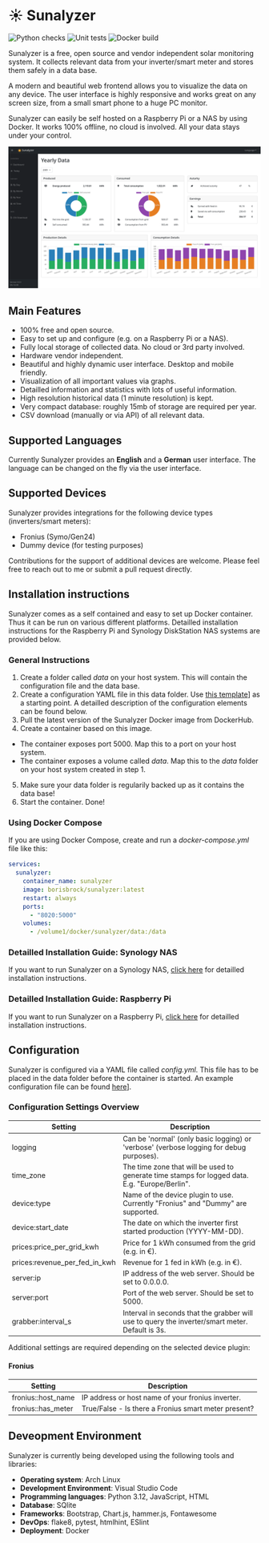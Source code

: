 # :sunny: Sunalyzer

![Python checks](https://github.com/VanKurt/Sunalyzer/actions/workflows/python_lint.yml/badge.svg)
![Unit tests](https://github.com/VanKurt/Sunalyzer/actions/workflows/unit_tests.yml/badge.svg)
![Docker build](https://github.com/VanKurt/Sunalyzer/actions/workflows/docker.yml/badge.svg)

Sunalyzer is a free, open source and vendor independent solar monitoring system. It collects relevant data from your inverter/smart meter and stores them safely in a data base.

A modern and beautiful web frontend allows you to visualize the data on any device. The user interface is highly responsive and works great on any screen size, from a small smart phone to a huge PC monitor.

Sunalyzer can easily be self hosted on a Raspberry Pi or a NAS by using Docker. It works 100% offline, no cloud is involved. All your data stays under your control.

![Screenshot](doc/screenshot.png)

## Main Features

- 100% free and open source.
- Easy to set up and configure (e.g. on a Raspberry Pi or a NAS).
- Fully local storage of collected data. No cloud or 3rd party involved.
- Hardware vendor independent.
- Beautiful and highly dynamic user interface. Desktop and mobile friendly.
- Visualization of all important values via graphs.
- Detailled information and statistics with lots of useful information.
- High resolution historical data (1 minute resolution) is kept.
- Very compact database: roughly 15mb of storage are required per year.
- CSV download (manually or via API) of all relevant data.

## Supported Languages

Currently Sunalyzer provides an **English** and a **German** user interface. The language can be changed on the fly via the user interface.

## Supported Devices

Sunalyzer provides integrations for the following device types (inverters/smart meters):
* Fronius (Symo/Gen24)
* Dummy device (for testing purposes)

Contributions for the support of additional devices are welcome. Please feel free to reach out to me or submit a pull request directly.


## Installation instructions

Sunalyzer comes as a self contained and easy to set up Docker container. Thus it can be run on various different platforms. Detailled installation instructions for the Raspberry Pi and Synology DiskStation NAS systems are provided below.

### General Instructions

1. Create a folder called *data* on your host system. This will contain the configuration file and the data base.
2. Create a configuration YAML file in this data folder. Use [this template](templates/config.yml)] as a starting point. A detailled description of the configuration elements can be found below.
3. Pull the latest version of the Sunalyzer Docker image from DockerHub.
4. Create a container based on this image.
  * The container exposes port 5000. Map this to a port on your host system.
  * The container exposes a volume called *data*. Map this to the *data* folder on your host system created in step 1.
5. Make sure your data folder is regularily backed up as it contains the data base!
6. Start the container. Done!

### Using Docker Compose

If you are using Docker Compose, create and run a *docker-compose.yml* file like this:

```yaml
services:
  sunalyzer:
    container_name: sunalyzer
    image: borisbrock/sunalyzer:latest
    restart: always
    ports:
      - "8020:5000"
    volumes:
      - /volume1/docker/sunalyzer/data:/data
```

### Detailled Installation Guide: Synology NAS

If you want to run Sunalyzer on a Synology NAS, [click here](doc/install_synology.md) for detailled installation instructions.

### Detailled Installation Guide: Raspberry Pi

If you want to run Sunalyzer on a Raspberry Pi, [click here](doc/install_raspberrypi.md) for detailled installation instructions.

## Configuration

Sunalyzer is configured via a YAML file called *config.yml*. This file has to be placed in the data folder before the container is started. An example configuration file can be found [here](templates/config.yml)].

### Configuration Settings Overview

| Setting                       | Description                                                                                         |
| ----------------------------- | --------------------------------------------------------------------------------------------------- |
| logging                       | Can be 'normal' (only basic logging) or 'verbose' (verbose logging for debug purposes).             |
| time_zone                     | The time zone that will be used to generate time stamps for logged data. E.g. "Europe/Berlin".      |
| device:type                   | Name of the device plugin to use. Currently "Fronius" and "Dummy" are supported.                    |
| device:start_date             | The date on which the inverter first started production (YYYY-MM-DD).                               |
| prices:price_per_grid_kwh     | Price for 1 kWh consumed from the grid (e.g. in €).                                                 |
| prices:revenue_per_fed_in_kwh | Revenue for 1 fed in kWh (e.g. in €).                                                               |
| server:ip                     | IP address of the web server. Should be set to 0.0.0.0.                                             |
| server:port                   | Port of the web server. Should be set to 5000.                                                      |
| grabber:interval_s            | Interval in seconds that the grabber will use to query the inverter/smart meter. Default is 3s.     |

Additional settings are required depending on the selected device plugin:

#### Fronius

| Setting                       | Description                                                   |
| ----------------------------- | ------------------------------------------------------------- |
| fronius::host_name            | IP address or host name of your fronius inverter.             |
| fronius::has_meter            | True/False - Is there a Fronius smart meter present?          |

## Deveopment Environment

Sunalyzer is currently being developed using the following tools and libraries:
* **Operating system**: Arch Linux
* **Development Environment**: Visual Studio Code
* **Programming languages**: Python 3.12, JavaScript, HTML
* **Database**: SQlite
* **Frameworks**: Bootstrap, Chart.js, hammer.js, Fontawesome
* **DevOps**: flake8, pytest, htmlhint, ESlint
* **Deployment**: Docker
